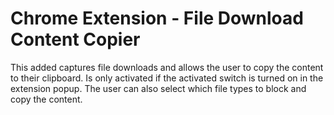 # Chrome Extension - File Download Content Copier

This added captures file downloads and allows the user to copy the content to their clipboard. Is only activated if the activated switch is turned on in the extension popup. The user can also select which file types to block and copy the content.